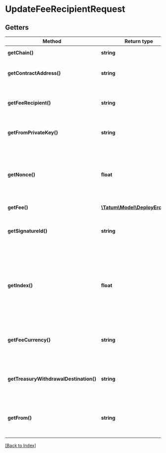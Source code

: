 # UpdateFeeRecipientRequest

## Getters

Method | Return type | Description | Notes
------------ | ------------- | ------------- | -------------
**getChain()** | **string** | Blockchain to work with. |
**getContractAddress()** | **string** | Blockchain address of the smart contract |
**getFeeRecipient()** | **string** | Recipient address of the marketplace fee. |
**getFromPrivateKey()** | **string** | The private key of the marketspace authority |
**getNonce()** | **float** | The nonce to be set to the transaction; if not present, the last known nonce will be used | [optional]
**getFee()** | [**\Tatum\Model\DeployErc20Fee**](DeployErc20Fee.md) |  | [optional]
**getSignatureId()** | **string** | The KMS identifier of the private key of the marketspace authority |
**getIndex()** | **float** | If signatureId is mnemonic-based, this is the index to the specific address from that mnemonic. | [optional]
**getFeeCurrency()** | **string** | The currency in which the transaction fee will be paid |
**getTreasuryWithdrawalDestination()** | **string** | The blockchain address of the new marketplace fee recipient |
**getFrom()** | **string** | The blockchain address of the marketplace authority |

[[Back to Index]](../index.md)
